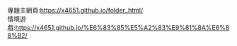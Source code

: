專題主網頁:https://x4651.github.io/folder_html/  
情境遊戲:https://x4651.github.io/%E6%83%85%E5%A2%83%E9%81%8A%E6%88%B2/
